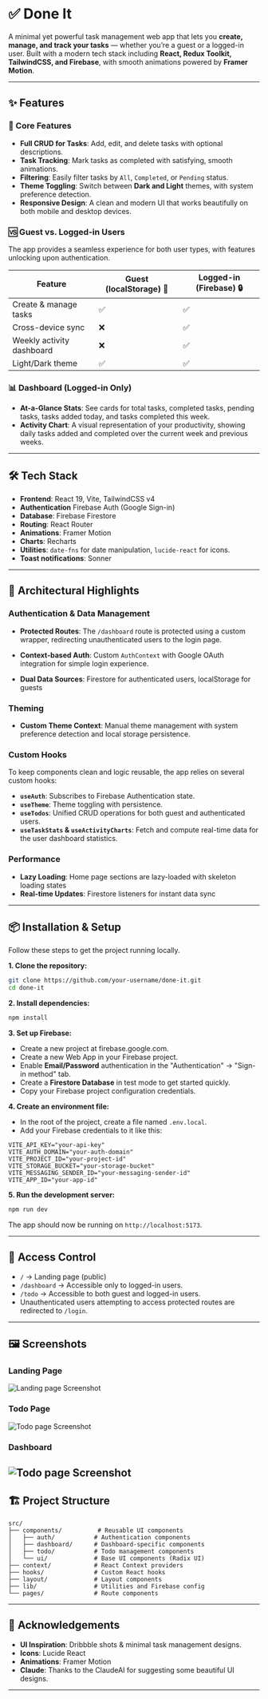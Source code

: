 # ✅ Done It

A minimal yet powerful task management web app that lets you **create, manage, and track your tasks** — whether you’re a guest or a logged-in user. Built with a modern tech stack including **React, Redux Toolkit, TailwindCSS, and Firebase**, with smooth animations powered by **Framer Motion**.

---

## ✨ Features

### 🌟 Core Features
- **Full CRUD for Tasks**: Add, edit, and delete tasks with optional descriptions.
- **Task Tracking**: Mark tasks as completed with satisfying, smooth animations.
- **Filtering**: Easily filter tasks by `All`, `Completed`, or `Pending` status.
- **Theme Toggling**: Switch between **Dark and Light** themes, with system preference detection.
- **Responsive Design**: A clean and modern UI that works beautifully on both mobile and desktop devices.

### 🆚 Guest vs. Logged-in Users

The app provides a seamless experience for both user types, with features unlocking upon authentication.

| Feature                     | Guest (localStorage) 👤 | Logged-in (Firebase) 🔒 |
|-----------------------------|-------------------------|-------------------------|
| Create & manage tasks       | ✅                      | ✅                      |
| Cross-device sync           | ❌                      | ✅                      |
| Weekly activity dashboard   | ❌                      | ✅                      |
| Light/Dark theme            | ✅                      | ✅                      |

### 📊 Dashboard (Logged-in Only)
- **At-a-Glance Stats**: See cards for total tasks, completed tasks, pending tasks, tasks added today, and tasks completed this week.
- **Activity Chart**: A visual representation of your productivity, showing daily tasks added and completed over the current week and previous weeks.

---

## 🛠️ Tech Stack

- **Frontend**: React 19, Vite, TailwindCSS v4
- **Authentication** Firebase Auth (Google Sign-in)
- **Database**: Firebase Firestore
- **Routing**: React Router
- **Animations**: Framer Motion
- **Charts**: Recharts
- **Utilities**: `date-fns` for date manipulation, `lucide-react` for icons.
- **Toast notifications**: Sonner

---

## 🚀 Architectural Highlights

### Authentication & Data Management
- **Protected Routes**: The `/dashboard` route is protected using a custom wrapper, redirecting unauthenticated users to the login page.
- **Context-based Auth**: Custom `AuthContext` with Google OAuth integration for simple login experience.

- **Dual Data Sources**: Firestore for authenticated users, localStorage for guests

### Theming
- **Custom Theme Context**: Manual theme management with system preference detection and local storage persistence.

### Custom Hooks
To keep components clean and logic reusable, the app relies on several custom hooks:
- **`useAuth`**: Subscribes to Firebase Authentication state.
- **`useTheme`**: Theme toggling with persistence.
- **`useTodos`**: Unified CRUD operations for both guest and authenticated users.
- **`useTaskStats` & `useActivityCharts`**: Fetch and compute real-time data for the user dashboard statistics.

### Performance
- **Lazy Loading**: Home page sections are lazy-loaded with skeleton loading states
- **Real-time Updates**: Firestore listeners for instant data sync

---

## 📦 Installation & Setup

Follow these steps to get the project running locally.

**1. Clone the repository:**
```bash
git clone https://github.com/your-username/done-it.git
cd done-it
```

**2. Install dependencies:**
```bash
npm install
```

**3. Set up Firebase:**
   - Create a new project at firebase.google.com.
   - Create a new Web App in your Firebase project.
   - Enable **Email/Password** authentication in the "Authentication" -> "Sign-in method" tab.
   - Create a **Firestore Database** in test mode to get started quickly.
   - Copy your Firebase project configuration credentials.

**4. Create an environment file:**
   - In the root of the project, create a file named `.env.local`.
   - Add your Firebase credentials to it like this:

   ```
   VITE_API_KEY="your-api-key"
   VITE_AUTH_DOMAIN="your-auth-domain"
   VITE_PROJECT_ID="your-project-id"
   VITE_STORAGE_BUCKET="your-storage-bucket"
   VITE_MESSAGING_SENDER_ID="your-messaging-sender-id"
   VITE_APP_ID="your-app-id"
   ```

**5. Run the development server:**
```bash
npm run dev
```
The app should now be running on `http://localhost:5173`.

---

## 🔐 Access Control

- `/` → Landing page (public)
- `/dashboard` → Accessible only to logged-in users.
- `/todo` → Accessible to both guest and logged-in users.
- Unauthenticated users attempting to access protected routes are redirected to `/login`.

---

## 🖼️ Screenshots

### Landing Page
![Landing page Screenshot](/public/landing-page-ss.jpeg)

### Todo Page
![Todo page Screenshot](/public/todo-page-ss.jpeg)

### Dashboard
![Todo page Screenshot](/public/dashboard-page-ss.png)
---

## 🏗️ Project Structure

```
src/
├── components/          # Reusable UI components
│   ├── auth/           # Authentication components
│   ├── dashboard/      # Dashboard-specific components
│   ├── todo/           # Todo management components
│   └── ui/             # Base UI components (Radix UI)
├── context/            # React Context providers
├── hooks/              # Custom React hooks
├── layout/             # Layout components
├── lib/                # Utilities and Firebase config
└── pages/              # Route components

```

---

## 🙌 Acknowledgements

- **UI Inspiration**: Dribbble shots & minimal task management designs.
- **Icons**: Lucide React
- **Animations**: Framer Motion
- **Claude**: Thanks to the ClaudeAI for suggesting some beautiful UI designs.

---
